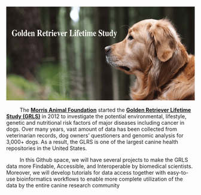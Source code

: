 <p align="center">
  <img src="https://raw.githubusercontent.com/MAF-GRLS/.github/main/AN23_labeled.jpg" alt="GRLS" style="width:800px;height:250px;"/>
</p>

&emsp; &emsp; The [**Morris Animal Foundation**](https://www.morrisanimalfoundation.org/) started the [**Golden Retriever Lifetime Study (GRLS)**](https://www.morrisanimalfoundation.org/golden-retriever-lifetime-study) in 2012 to investigate the potential environmental, lifestyle, genetic and nutritional risk factors of major diseases including cancer in dogs. Over many years, vast amount of data has been collected from veterinarian records, dog owners’ questioners and genomic analysis for 3,000+ dogs. As a result, the GLRS is one of the largest canine health repositories in the United States. 

&emsp; &emsp; In this Github space, we will have several projects to make the GRLS data more Findable, Accessible, and Interoperable by biomedical scientists. Moreover, we will develop tutorials for data access together with easy-to-use bioinformatics workflows to enable more complete utilization of the data by the entire canine research community
